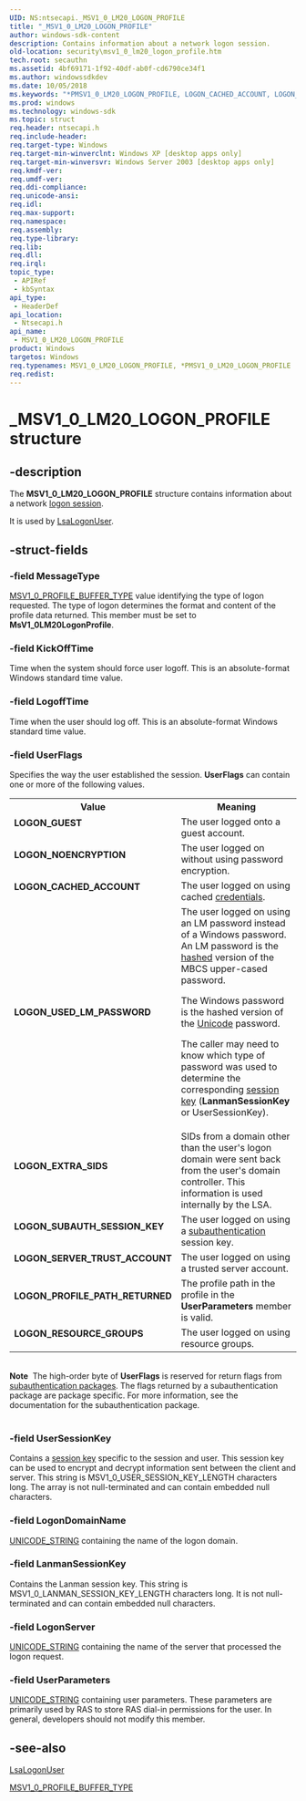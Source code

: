 ```yaml
---
UID: NS:ntsecapi._MSV1_0_LM20_LOGON_PROFILE
title: "_MSV1_0_LM20_LOGON_PROFILE"
author: windows-sdk-content
description: Contains information about a network logon session.
old-location: security\msv1_0_lm20_logon_profile.htm
tech.root: secauthn
ms.assetid: 4bf69171-1f92-40df-ab0f-cd6790ce34f1
ms.author: windowssdkdev
ms.date: 10/05/2018
ms.keywords: "*PMSV1_0_LM20_LOGON_PROFILE, LOGON_CACHED_ACCOUNT, LOGON_EXTRA_SIDS, LOGON_GUEST, LOGON_NOENCRYPTION, LOGON_PROFILE_PATH_RETURNED, LOGON_RESOURCE_GROUPS, LOGON_SERVER_TRUST_ACCOUNT, LOGON_SUBAUTH_SESSION_KEY, LOGON_USED_LM_PASSWORD, MSV1_0_LM20_LOGON_PROFILE, MSV1_0_LM20_LOGON_PROFILE structure [Security], PMSV1_0_LM20_LOGON_PROFILE, PMSV1_0_LM20_LOGON_PROFILE structure pointer [Security], _MSV1_0_LM20_LOGON_PROFILE, _lsa_msv1_0_lm20_logon_profile, ntsecapi/MSV1_0_LM20_LOGON_PROFILE, ntsecapi/PMSV1_0_LM20_LOGON_PROFILE, security.msv1_0_lm20_logon_profile"
ms.prod: windows
ms.technology: windows-sdk
ms.topic: struct
req.header: ntsecapi.h
req.include-header: 
req.target-type: Windows
req.target-min-winverclnt: Windows XP [desktop apps only]
req.target-min-winversvr: Windows Server 2003 [desktop apps only]
req.kmdf-ver: 
req.umdf-ver: 
req.ddi-compliance: 
req.unicode-ansi: 
req.idl: 
req.max-support: 
req.namespace: 
req.assembly: 
req.type-library: 
req.lib: 
req.dll: 
req.irql: 
topic_type:
 - APIRef
 - kbSyntax
api_type:
 - HeaderDef
api_location:
 - Ntsecapi.h
api_name:
 - MSV1_0_LM20_LOGON_PROFILE
product: Windows
targetos: Windows
req.typenames: MSV1_0_LM20_LOGON_PROFILE, *PMSV1_0_LM20_LOGON_PROFILE
req.redist: 
---
```


# _MSV1_0_LM20_LOGON_PROFILE structure


## -description


The <b>MSV1_0_LM20_LOGON_PROFILE</b> structure contains information about a network <a href="https://msdn.microsoft.com/65dd9a04-fc7c-4179-95ff-dac7dad4668f">logon session</a>.

It is used by 
<a href="https://msdn.microsoft.com/75968d53-5af2-4d77-9486-26403b73c954">LsaLogonUser</a>.


## -struct-fields




### -field MessageType


<a href="https://msdn.microsoft.com/c8fe967a-e172-4200-ab15-daebf441c689">MSV1_0_PROFILE_BUFFER_TYPE</a> value identifying the type of logon requested. The type of logon determines the format and content of the profile data returned. This member must be set to <b>MsV1_0LM20LogonProfile</b>.


### -field KickOffTime

Time when the system should force user logoff. This is an absolute-format Windows standard time value.


### -field LogoffTime

Time when the user should log off. This is an absolute-format Windows standard time value.


### -field UserFlags

Specifies the way the user established the session. <b>UserFlags</b> can contain one or more of the following values. 





<table>
<tr>
<th>Value</th>
<th>Meaning</th>
</tr>
<tr>
<td width="40%"><a id="LOGON_GUEST"></a><a id="logon_guest"></a><dl>
<dt><b>LOGON_GUEST</b></dt>
</dl>
</td>
<td width="60%">
The user logged onto a guest account.

</td>
</tr>
<tr>
<td width="40%"><a id="LOGON_NOENCRYPTION"></a><a id="logon_noencryption"></a><dl>
<dt><b>LOGON_NOENCRYPTION</b></dt>
</dl>
</td>
<td width="60%">
The user logged on without using password encryption.

</td>
</tr>
<tr>
<td width="40%"><a id="LOGON_CACHED_ACCOUNT"></a><a id="logon_cached_account"></a><dl>
<dt><b>LOGON_CACHED_ACCOUNT</b></dt>
</dl>
</td>
<td width="60%">
The user logged on using cached <a href="https://msdn.microsoft.com/db46def4-bfdc-4801-a57d-d568e94a2dbb">credentials</a>.

</td>
</tr>
<tr>
<td width="40%"><a id="LOGON_USED_LM_PASSWORD"></a><a id="logon_used_lm_password"></a><dl>
<dt><b>LOGON_USED_LM_PASSWORD</b></dt>
</dl>
</td>
<td width="60%">
The user logged on using an LM password instead of a Windows password. An LM password is the <a href="https://msdn.microsoft.com/4165b820-30fc-477e-a690-81109f161323">hashed</a> version of the MBCS upper-cased password.

The Windows password is the hashed version of the <a href="https://msdn.microsoft.com/264f6cb6-36c6-4cdb-b7bb-a5dbd332adcb">Unicode</a> password.

The caller may need to know which type of password was used to determine the corresponding <a href="https://msdn.microsoft.com/3e9d7672-2314-45c8-8178-5a0afcfd0c50">session key</a> (<b>LanmanSessionKey</b> or UserSessionKey). 

</td>
</tr>
<tr>
<td width="40%"><a id="LOGON_EXTRA_SIDS"></a><a id="logon_extra_sids"></a><dl>
<dt><b>LOGON_EXTRA_SIDS</b></dt>
</dl>
</td>
<td width="60%">
SIDs from a domain other than the user's logon domain were sent back from the user's domain controller. This information is used internally by the LSA.

</td>
</tr>
<tr>
<td width="40%"><a id="LOGON_SUBAUTH_SESSION_KEY"></a><a id="logon_subauth_session_key"></a><dl>
<dt><b>LOGON_SUBAUTH_SESSION_KEY</b></dt>
</dl>
</td>
<td width="60%">
The user logged on using a <a href="https://msdn.microsoft.com/3e9d7672-2314-45c8-8178-5a0afcfd0c50">subauthentication</a> session key.

</td>
</tr>
<tr>
<td width="40%"><a id="LOGON_SERVER_TRUST_ACCOUNT"></a><a id="logon_server_trust_account"></a><dl>
<dt><b>LOGON_SERVER_TRUST_ACCOUNT</b></dt>
</dl>
</td>
<td width="60%">
The user logged on using a trusted server account.

</td>
</tr>
<tr>
<td width="40%"><a id="LOGON_PROFILE_PATH_RETURNED"></a><a id="logon_profile_path_returned"></a><dl>
<dt><b>LOGON_PROFILE_PATH_RETURNED</b></dt>
</dl>
</td>
<td width="60%">
The profile path in the profile in the <b>UserParameters</b> member is valid.

</td>
</tr>
<tr>
<td width="40%"><a id="LOGON_RESOURCE_GROUPS"></a><a id="logon_resource_groups"></a><dl>
<dt><b>LOGON_RESOURCE_GROUPS</b></dt>
</dl>
</td>
<td width="60%">
The user logged on using resource groups.

</td>
</tr>
</table>
 

<div class="alert"><b>Note</b>  The high-order byte of <b>UserFlags</b> is reserved for return flags from <a href="https://msdn.microsoft.com/3e9d7672-2314-45c8-8178-5a0afcfd0c50">subauthentication packages</a>. The flags returned by a subauthentication package are package specific. For more information, see the documentation for the subauthentication package.</div>
<div> </div>

### -field UserSessionKey

Contains a <a href="https://msdn.microsoft.com/3e9d7672-2314-45c8-8178-5a0afcfd0c50">session key</a> specific to the session and user. This session key can be used to encrypt and decrypt information sent between the client and server. This string is MSV1_0_USER_SESSION_KEY_LENGTH characters long. The array is not null-terminated and can contain embedded null characters.


### -field LogonDomainName


<a href="https://msdn.microsoft.com/4687d63a-4e58-4181-a48f-2724e5015e77">UNICODE_STRING</a> containing the name of the logon domain.


### -field LanmanSessionKey

Contains the Lanman session key. This string is MSV1_0_LANMAN_SESSION_KEY_LENGTH characters long. It is not null-terminated and can contain embedded null characters.


### -field LogonServer


<a href="https://msdn.microsoft.com/4687d63a-4e58-4181-a48f-2724e5015e77">UNICODE_STRING</a> containing the name of the server that processed the logon request.


### -field UserParameters


<a href="https://msdn.microsoft.com/4687d63a-4e58-4181-a48f-2724e5015e77">UNICODE_STRING</a> containing user parameters. These parameters are primarily used by RAS to store RAS dial-in permissions for the user. In general, developers should not modify this member.


## -see-also




<a href="https://msdn.microsoft.com/75968d53-5af2-4d77-9486-26403b73c954">LsaLogonUser</a>



<a href="https://msdn.microsoft.com/c8fe967a-e172-4200-ab15-daebf441c689">MSV1_0_PROFILE_BUFFER_TYPE</a>
 

 

